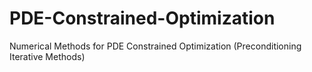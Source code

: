 # PDE-Constrained-Optimization
Numerical Methods for PDE Constrained Optimization (Preconditioning Iterative Methods)
